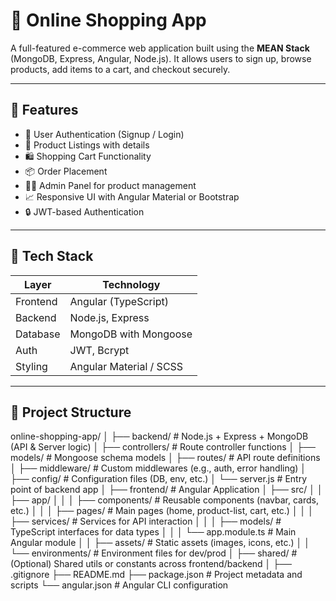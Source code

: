 # 🛒 Online Shopping App

A full-featured e-commerce web application built using the **MEAN Stack** (MongoDB, Express, Angular, Node.js). It allows users to sign up, browse products, add items to a cart, and checkout securely.

---

## 🚀 Features

- 🔐 User Authentication (Signup / Login)
- 🧾 Product Listings with details
- 🛍️ Shopping Cart Functionality
- 📦 Order Placement
- 🧑‍💼 Admin Panel for product management
- 📈 Responsive UI with Angular Material or Bootstrap
- 🔒 JWT-based Authentication

---

## 🧱 Tech Stack

| Layer    | Technology              |
| -------- | ----------------------- |
| Frontend | Angular (TypeScript)    |
| Backend  | Node.js, Express        |
| Database | MongoDB with Mongoose   |
| Auth     | JWT, Bcrypt             |
| Styling  | Angular Material / SCSS |

---

## 📁 Project Structure

online-shopping-app/
│
├── backend/ # Node.js + Express + MongoDB (API & Server logic)
│ ├── controllers/ # Route controller functions
│ ├── models/ # Mongoose schema models
│ ├── routes/ # API route definitions
│ ├── middleware/ # Custom middlewares (e.g., auth, error handling)
│ ├── config/ # Configuration files (DB, env, etc.)
│ └── server.js # Entry point of backend app
│
├── frontend/ # Angular Application
│ ├── src/
│ │ ├── app/
│ │ │ ├── components/ # Reusable components (navbar, cards, etc.)
│ │ │ ├── pages/ # Main pages (home, product-list, cart, etc.)
│ │ │ ├── services/ # Services for API interaction
│ │ │ ├── models/ # TypeScript interfaces for data types
│ │ │ └── app.module.ts # Main Angular module
│ │ ├── assets/ # Static assets (images, icons, etc.)
│ │ └── environments/ # Environment files for dev/prod
│
├── shared/ # (Optional) Shared utils or constants across frontend/backend
│
├── .gitignore
├── README.md
├── package.json # Project metadata and scripts
└── angular.json # Angular CLI configuration
